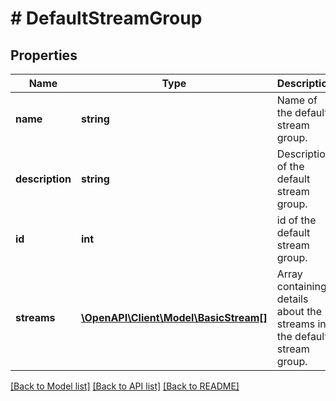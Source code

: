 # # DefaultStreamGroup

## Properties

Name | Type | Description | Notes
------------ | ------------- | ------------- | -------------
**name** | **string** | Name of the default stream group. | [optional]
**description** | **string** | Description of the default stream group. | [optional]
**id** | **int** | id of the default stream group. | [optional]
**streams** | [**\OpenAPI\Client\Model\BasicStream[]**](BasicStream.md) | Array containing details about the streams in the default stream group. | [optional]

[[Back to Model list]](../../README.md#models) [[Back to API list]](../../README.md#endpoints) [[Back to README]](../../README.md)
